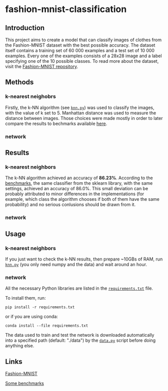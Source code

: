 # fashion-mnist-classification

## Introduction
This project aims to create a model that can classify images of clothes from the Fashion-MNIST dataset with the best possible accuracy. The dataset itself contains a training set of 60 000 examples and a test set of 10 000 examples. Every one of the examples consists of a 28x28 image and a label specifying one of the 10 possible classes. To read more about the dataset, visit the [Fashion-MNIST repository](https://github.com/zalandoresearch/fashion-mnist).


## Methods

### k-nearest neighobrs
Firstly, the k-NN algorithm (see [`knn.py`](knn.py)) was used to classify the images, with the value of k set to 5. Manhattan distance was used to measure the distance between images. Those choices were made mostly in order to later compare the results to bechmarks available [here](http://fashion-mnist.s3-website.eu-central-1.amazonaws.com/).

### network


## Results

### k-nearest neighbors
The k-NN algorithm achieved an accuracy of **86.23%**. 
According to the [benchmarks](http://fashion-mnist.s3-website.eu-central-1.amazonaws.com/), the same classifier from the sklearn library, with the same settings, achieved an accuracy of 86.0%. This small deviation can be probably attributed to minor differences in the implementations (for example, which class the algorithm chooses if both of them have the same probability) and no serious conlusions should be drawn from it.

### network

## Usage

### k-nearest neighbors
If you just want to check the k-NN results, then prepare ~10GBs of RAM, run [`knn.py`](knn.py) (you only need numpy and the data) and wait around an hour.

### network
All the necessary Python libraries are listed in the [`requirements.txt`](requirements.txt) file.

To install them, run:

	pip install -r requirements.txt

or if you are using conda:

	conda install --file requirements.txt

The data used to train and test the network is downloaded automatically into a specified path (default: "./data") by the [`data.py`](data.py) script before doing anything else.





## Links
[Fashion-MNIST](https://github.com/zalandoresearch/fashion-mnist)

[Some benchmarks](http://fashion-mnist.s3-website.eu-central-1.amazonaws.com/)
